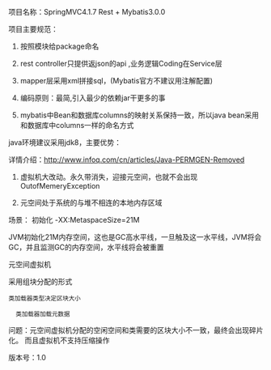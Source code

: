 项目名称：SpringMVC4.1.7 Rest + Mybatis3.0.0

项目主要规范：

1. 按照模块给package命名

2. rest controller只提供返json的api ,业务逻辑Coding在Service层

3. mapper层采用xml拼接sql，(Mybatis官方不建议用注解配置)

4. 编码原则：最简,引入最少的依赖jar干更多的事

5. mybatis中Bean和数据库columns的映射关系保持一致，所以java bean采用和数据库中columns一样的命名方式

java环境建议采用jdk8，主要优势：

详情介绍：http://www.infoq.com/cn/articles/Java-PERMGEN-Removed

1. 虚拟机大改动。永久带消失，迎接元空间，也就不会出现OutofMemeryException

2. 元空间处于系统的与堆不相连的本地内存区域


场景：
初始化 -XX:MetaspaceSize=21M

JVM初始化21M内存空间，这也是GC高水平线，一旦触及这一水平线，JVM将会GC，并且监测GC的内存空间，水平线将会被重置


元空间虚拟机
    
  采用组块分配的形式 
    
    类加载器类型决定区块大小
    
      类加载器加载元数据


问题：元空间虚拟机分配的空闲空间和类需要的区块大小不一致，最终会出现碎片化。 而且虚拟机不支持压缩操作


版本号：1.0

